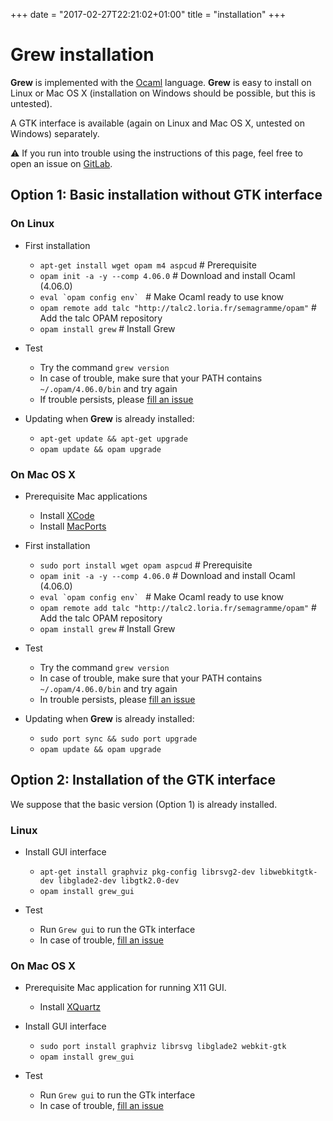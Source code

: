 +++
date = "2017-02-27T22:21:02+01:00"
title = "installation"
+++

# Grew installation

**Grew** is implemented with the [Ocaml](http://ocaml.org) language.
**Grew** is easy to install on Linux or Mac OS&nbsp;X (installation on Windows should be possible, but this is untested).

A GTK interface is available (again on Linux and Mac OS&nbsp;X, untested on Windows) separately.

:warning: If you run into trouble using the instructions of this page, feel free to open an issue on [GitLab](https://gitlab.inria.fr/grew/grew_doc/issues).


## Option 1: Basic installation without GTK interface

### On Linux
  * First installation
    * `apt-get install wget opam m4 aspcud` # Prerequisite
    * `opam init -a -y --comp 4.06.0` # Download and install Ocaml (4.06.0)
    * ```eval `opam config env` ``` # Make Ocaml ready to use know
    * `opam remote add talc "http://talc2.loria.fr/semagramme/opam"` # Add the talc OPAM repository
    * `opam install grew` # Install Grew

  * Test
    * Try the command `grew version`
    * In case of trouble, make sure that your PATH contains `~/.opam/4.06.0/bin` and try again
    * If trouble persists, please [fill an issue](https://gitlab.inria.fr/grew/grew_doc/issues)

  * Updating when **Grew** is already installed:
    * `apt-get update && apt-get upgrade`
    * `opam update && opam upgrade`

### On Mac OS&nbsp;X
  * Prerequisite Mac applications
    * Install [XCode](https://developer.apple.com/xcode/)
    * Install [MacPorts](http://www.macports.org/)

  * First installation
    * `sudo port install wget opam aspcud`  # Prerequisite
    * `opam init -a -y --comp 4.06.0` # Download and install Ocaml (4.06.0)
    * ```eval `opam config env` ``` # Make Ocaml ready to use know
    * `opam remote add talc "http://talc2.loria.fr/semagramme/opam"` # Add the talc OPAM repository
    * `opam install grew` # Install Grew

  * Test
    * Try the command `grew version`
    * In case of trouble, make sure that your PATH contains `~/.opam/4.06.0/bin` and try again
    * In trouble persists, please [fill an issue](https://gitlab.inria.fr/grew/grew_doc/issues)

  * Updating when **Grew** is already installed:
    * `sudo port sync && sudo port upgrade`
    * `opam update && opam upgrade`

## Option 2: Installation of the GTK interface

We suppose that the basic version (Option 1) is already installed.

### Linux
  * Install GUI interface
    * `apt-get install graphviz pkg-config librsvg2-dev libwebkitgtk-dev libglade2-dev libgtk2.0-dev`
    * `opam install grew_gui`

  * Test
    * Run `Grew gui` to run the GTk interface
    * In case of trouble, [fill an issue](https://gitlab.inria.fr/grew/grew_doc/issues)

### On Mac OS&nbsp;X
  * Prerequisite Mac application for running X11 GUI.
    * Install [XQuartz](http://www.xquartz.org/)

  * Install GUI interface
    * `sudo port install graphviz librsvg libglade2 webkit-gtk`
    * `opam install grew_gui`

  * Test
    * Run `Grew gui` to run the GTk interface
    * In case of trouble, [fill an issue](https://gitlab.inria.fr/grew/grew_doc/issues)

